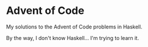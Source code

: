 # Advent of Code

My solutions to the Advent of Code problems in Haskell.

By the way, I don't know Haskell... I'm trying to learn it.
